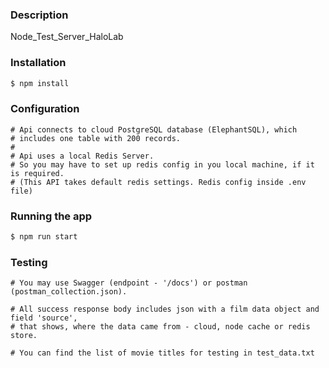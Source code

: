
### Description
Node_Test_Server_HaloLab

### Installation
```bash
$ npm install
```

### Configuration
```
# Api connects to cloud PostgreSQL database (ElephantSQL), which 
# includes one table with 200 records. 
#
# Api uses a local Redis Server.
# So you may have to set up redis config in you local machine, if it is required. 
# (This API takes default redis settings. Redis config inside .env file) 
```

### Running the app
```bash
$ npm run start
```

### Testing
```
# You may use Swagger (endpoint - '/docs') or postman (postman_collection.json).

# All success response body includes json with a film data object and field 'source', 
# that shows, where the data came from - cloud, node cache or redis store.  

# You can find the list of movie titles for testing in test_data.txt
```

